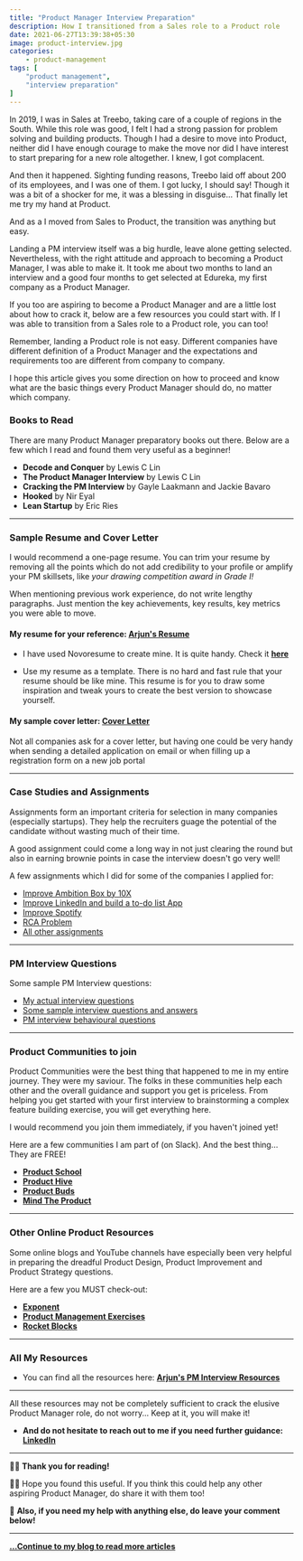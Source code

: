 ```yaml
---
title: "Product Manager Interview Preparation"
description: How I transitioned from a Sales role to a Product role
date: 2021-06-27T13:39:38+05:30
image: product-interview.jpg
categories:
    - product-management
tags: [
    "product management",
    "interview preparation"
]
---
```


In 2019, I was in Sales at Treebo, taking care of a couple of regions in the South. While this role was good, I felt I had a strong passion for problem solving and building products. Though I had a desire to move into Product, neither did I have enough courage to make the move nor did I have interest to start preparing for a new role altogether. I knew, I got complacent.

And then it happened. Sighting funding reasons, Treebo laid off about 200 of its employees, and I was one of them. I got lucky, I should say! Though it was a bit of a shocker for me, it was a blessing in disguise... That finally let me try my hand at Product.

And as a I moved from Sales to Product, the transition was anything but easy.

Landing a PM interview itself was a big hurdle, leave alone getting selected. Nevertheless, with the right attitude and approach to becoming a Product Manager, I was able to make it. It took me about two months to land an interview and a good four months to get selected at Edureka, my first company as a Product Manager.

If you too are aspiring to become a Product Manager and are a little lost about how to crack it, below are a few resources you could start with. If I was able to transition from a Sales role to a Product role, you can too!

Remember, landing a Product role is not easy. Different companies have different definition of a Product Manager and the expectations and requirements too are different from company to company.

I hope this article gives you some direction on how to proceed and know what are the basic things every Product Manager should do, no matter which company.

### Books to Read
There are many Product Manager preparatory books out there. Below are a few which I read and found them very useful as a beginner!
* **Decode and Conquer** by Lewis C Lin
* **The Product Manager Interview** by Lewis C Lin
* **Cracking the PM Interview** by Gayle Laakmann and Jackie Bavaro
* **Hooked** by Nir Eyal
* **Lean Startup** by Eric Ries

---
### Sample Resume and Cover Letter
I would recommend a one-page resume. You can trim your resume by removing all the points which do not add credibility to your profile or amplify your PM skillsets, like *your drawing competition award in Grade I!*

When mentioning previous work experience, do not write lengthy paragraphs. Just mention the key achievements, key results, key metrics you were able to move.

#### My resume for your reference: **[Arjun's Resume](https://drive.google.com/file/d/14IWU6OwcOl8Kmev910cTNwVJ0Plxv1a-/view?usp=sharing)**

* I have used Novoresume to create mine. It is quite handy. Check it **[here](https://novoresume.com/)**

* Use my resume as a template. There is no hard and fast rule that your resume should be like mine. This resume is for you to draw some inspiration and tweak yours to create the best version to showcase yourself.

#### My sample cover letter: **[Cover Letter](https://docs.google.com/document/d/1oqJn3dSLfG8q4YiZZncJaDjCwbtIHiynoxnfdHfsHuI/edit?usp=sharing)**
Not all companies ask for a cover letter, but having one could be very handy when sending a detailed application on email or when filling up a registration form on a new job portal


---
### Case Studies and Assignments
Assignments form an important criteria for selection in many companies (especially startups). They help the recruiters guage the potential of the candidate without wasting much of their time.

A good assignment could come a long way in not just clearing the round but also in earning brownie points in case the interview doesn't go very well!

A few assignments which I did for some of the companies I applied for:

* [Improve Ambition Box by 10X](https://docs.google.com/presentation/d/1Bg9l04iF8ON0eqo_K2CRUC690H-R7f9UNkPBtEk-k8g/edit?usp=sharing)
* [Improve LinkedIn and build a to-do list App](https://docs.google.com/document/d/1GLZQJywmcQttOWLUgd_o3E3gh9pXHpJ3NWRPxzqNPYQ/edit?usp=sharing)
* [Improve Spotify](https://docs.google.com/document/d/1QCuFb7sIIrtZMNmlQsRsnDZinQaF0eq5DzZOVQFwIGE/edit?usp=sharing)
* [RCA Problem](https://docs.google.com/document/d/12R7EpyRcHf9hGi8wbyI8kyoPTlBwi2_bks40vaY8bIc/edit?usp=sharing)
* [All other assignments](https://drive.google.com/drive/folders/1fTi56TYCOeGHjy9pfbYp_G4A2dtewGUh?usp=sharing)

---

### PM Interview Questions
Some sample PM Interview questions:
* [My actual interview questions](https://docs.google.com/document/d/1l5m-Rjt1wvdZpOyRCA874AS5fh9ffxuGRXqoVi16s9o/edit?usp=sharing)
* [Some sample interview questions and answers](https://docs.google.com/document/d/1xAgHikWfE2XHxyw1W0JjbXs1fi7DWHyTS8fjcPRI6ro/edit?usp=sharing)
* [PM interview behavioural questions](https://docs.google.com/document/d/1KMeQf5wOsefe6FiDF-9ivbW7oDkgatUb8o7SGRqVDwQ/edit?usp=sharing)

---

### Product Communities to join
Product Communities were the best thing that happened to me in my entire journey. They were my saviour. The folks in these communities help each other and the overall guidance and support you get is priceless. From helping you get started with your first interview to brainstorming a complex feature building exercise, you will get everything here.

I would recommend you join them immediately, if you haven't joined yet!

Here are a few communities I am part of (on Slack). And the best thing... They are FREE!
* **[Product School](https://product-school.slack.com)**
* **[Product Hive](https://product-hive.slack.com)**
* **[Product Buds](https://productbuds.slack.com)**
* **[Mind The Product](https://mindtheproduct.slack.com)**

---
### Other Online Product Resources
Some online blogs and YouTube channels have especially been very helpful in preparing the dreadful Product Design, Product Improvement and Product Strategy questions.

Here are a few you MUST check-out:
* **[Exponent](https://www.youtube.com/channel/UCjm_qVkCPjOVDz9BWjNqO9A)**
* **[Product Management Exercises](https://www.productmanagementexercises.com/)**
* **[Rocket Blocks](https://www.rocketblocks.me/)**

---
### All My Resources
* You can find all the resources here: **[Arjun's PM Interview Resources](https://drive.google.com/drive/folders/1Vka40EVTvvKytLQD_we43wi-Mh0TfRhc?usp=sharing)**

---

All these resources may not be completely sufficient to crack the elusive Product Manager role, do not worry... Keep at it, you will make it!
* **And do not hesitate to reach out to me if you need further guidance: [LinkedIn](https://linkedin.com/in/harisharjun)**

---
🙏🏼 **Thank you for reading!**

👍🏼 Hope you found this useful. If you think this could help any other aspiring Product Manager, do share it with them too!

💬 **Also, if you need my help with anything else, do leave your comment below!**

---

**[...Continue to my blog to read more articles](/)**